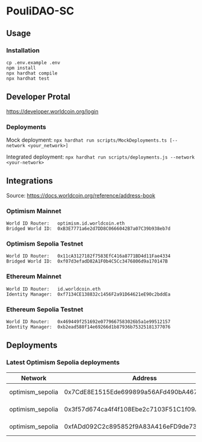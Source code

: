 # PouliDAO-SC

## Usage
### Installation
```shell
cp .env.example .env
npm install
npx hardhat compile
npx hardhat test
```
## Developer Protal
https://developer.worldcoin.org/login

### Deployments
Mock deployment:
`npx hardhat run scripts/MockDeployments.ts [--network <your_network>]`

Integrated deployment:
`npx hardhat run scripts/deployments.js --network <your-network>`

## Integrations

Source: https://docs.worldcoin.org/reference/address-book

### Optimism Mainnet
```
World ID Router:   optimism.id.worldcoin.eth
Bridged World ID:  0xB3E7771a6e2d7DD8C0666042B7a07C39b938eb7d
```

### Optimism Sepolia Testnet
```
World ID Router:   0x11cA3127182f7583EfC416a8771BD4d11Fae4334
Bridged World ID:  0xf07d3efadD82A1F0b4C5Cc3476806d9a170147B
```

### Ethereum Mainnet
```
World ID Router:   id.worldcoin.eth
Identity Manager:  0xf7134CE138832c1456F2a91D64621eE90c2bddEa
```

### Ethereum Sepolia Testnet
```
World ID Router:   0x469449f251692e0779667583026b5a1e99512157
Identity Manager:  0xb2ead588f14e69266d1b87936b75325181377076
```

## Deployments

### Latest Optimism Sepolia deployments

| Network | Address | Abi |
| --- | --- | --- |
| optimism_sepolia | 0x7CdE8E1515Ede699899a56AFd490bA4676c617C7 | (MyToken)[abis/MyToken.json] |
| optimism_sepolia | 0x3f57d674ca4f4f108Ebe2c7103F51C1f09A2673D | (WorldIdMock)[abis/WorldIdMock.json] |
| optimism_sepolia | 0xfADd092C2c895852f9A83A416eFD9de735106830 | (WorldVerify)[abis/WorldVerify.json] |


